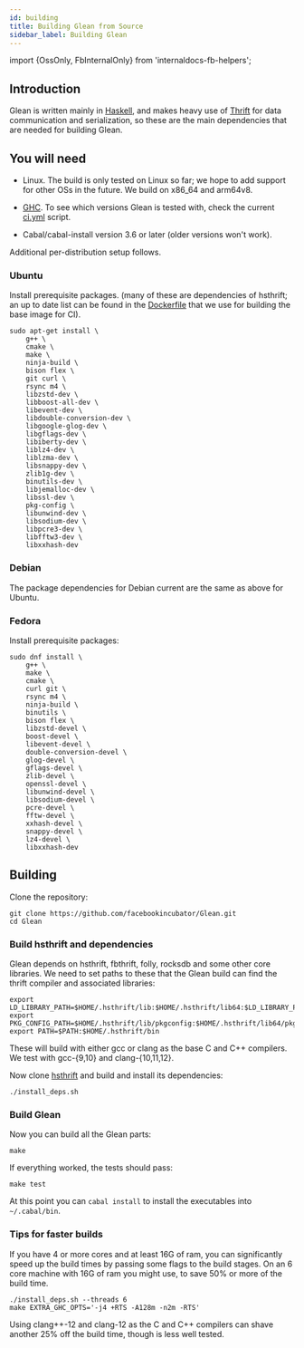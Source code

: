 ```yaml
---
id: building
title: Building Glean from Source
sidebar_label: Building Glean
---
```


import {OssOnly, FbInternalOnly} from 'internaldocs-fb-helpers';

## Introduction

Glean is written mainly in [Haskell](http://www.haskell.org/), and
makes heavy use of
[Thrift](https://github.com/facebookincubator/hsthrift) for data
communication and serialization, so these are the main dependencies
that are needed for building Glean.

## You will need

* Linux. The build is only tested on Linux so far; we hope to add
  support for other OSs in the future. We build on x86\_64 and arm64v8.

* [GHC](https://www.haskell.org/ghc/). To see which versions Glean is tested with, check the current [ci.yml](https://github.com/facebookincubator/Glean/blob/master/.github/workflows/ci.yml) script.

* Cabal/cabal-install version 3.6 or later (older versions won't work).

Additional per-distribution setup follows.

### Ubuntu

Install prerequisite packages. (many of these are dependencies of
hsthrift; an up to date list can be found in the
[Dockerfile](https://github.com/facebookincubator/hsthrift/blob/master/.github/workflows/Dockerfile)
that we use for building the base image for CI).

```
sudo apt-get install \
    g++ \
    cmake \
    make \
    ninja-build \
    bison flex \
    git curl \
    rsync m4 \
    libzstd-dev \
    libboost-all-dev \
    libevent-dev \
    libdouble-conversion-dev \
    libgoogle-glog-dev \
    libgflags-dev \
    libiberty-dev \
    liblz4-dev \
    liblzma-dev \
    libsnappy-dev \
    zlib1g-dev \
    binutils-dev \
    libjemalloc-dev \
    libssl-dev \
    pkg-config \
    libunwind-dev \
    libsodium-dev \
    libpcre3-dev \
    libfftw3-dev \
    libxxhash-dev
```

### Debian

The package dependencies for Debian current are the same as above for Ubuntu.

### Fedora

Install prerequisite packages:

```
sudo dnf install \
    g++ \
    make \
    cmake \
    curl git \
    rsync m4 \
    ninja-build \
    binutils \
    bison flex \
    libzstd-devel \
    boost-devel \
    libevent-devel \
    double-conversion-devel \
    glog-devel \
    gflags-devel \
    zlib-devel \
    openssl-devel \
    libunwind-devel \
    libsodium-devel \
    pcre-devel \
    fftw-devel \
    xxhash-devel \
    snappy-devel \
    lz4-devel \
    libxxhash-dev
```

## Building

Clone the repository:

```
git clone https://github.com/facebookincubator/Glean.git
cd Glean
```

### Build hsthrift and dependencies

Glean depends on hsthrift, fbthrift, folly, rocksdb and some other core libraries.
We need to set paths to these that the Glean build can find the thrift compiler
and associated libraries:

```
export LD_LIBRARY_PATH=$HOME/.hsthrift/lib:$HOME/.hsthrift/lib64:$LD_LIBRARY_PATH
export PKG_CONFIG_PATH=$HOME/.hsthrift/lib/pkgconfig:$HOME/.hsthrift/lib64/pkgconfig
export PATH=$PATH:$HOME/.hsthrift/bin
```

These will build with either gcc or clang as the base C and C++ compilers. We
test with gcc-{9,10} and clang-{10,11,12}.

Now clone [hsthrift](https://github.com/facebookincubator/hsthrift) and
build and install its dependencies:
```
./install_deps.sh
```

### Build Glean

Now you can build all the Glean parts:

```
make
```

If everything worked, the tests should pass:

```
make test
```

At this point you can `cabal install` to install the executables into
`~/.cabal/bin`.

### Tips for faster builds

If you have 4 or more cores and at least 16G of ram, you can significantly speed up the build times by passing some flags to the build stages.
On an 6 core machine with 16G of ram you might use, to save 50% or more of the build time.

```
./install_deps.sh --threads 6
make EXTRA_GHC_OPTS='-j4 +RTS -A128m -n2m -RTS'
```

Using clang++-12 and clang-12 as the C and C++ compilers can shave another 25% off the build time, though is less well tested.
